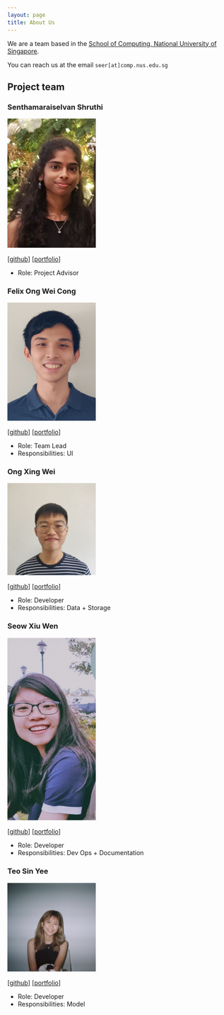```yaml
---
layout: page
title: About Us
---
```


We are a team based in the [School of Computing, National University of Singapore](http://www.comp.nus.edu.sg).

You can reach us at the email `seer[at]comp.nus.edu.sg`

## Project team

### Senthamaraiselvan Shruthi

<img src="images/shruthi0310.png" width="200px">

[[github](https://github.com/shruthi0310)]
[[portfolio](team/shruthi0310.md)]

* Role: Project Advisor

### Felix Ong Wei Cong

<img src="images/felix-ong.png" width="200px">

[[github](http://github.com/felix-ong)]
[[portfolio](team/felix-ong.md)]

* Role: Team Lead
* Responsibilities: UI

### Ong Xing Wei

<img src="images/moley456.png" width="200px">

[[github](http://github.com/Moley456)]
[[portfolio](team/moley456.md)]

* Role: Developer
* Responsibilities: Data + Storage

### Seow Xiu Wen

<img src="images/yoyociti.png" width="200px">

[[github](http://github.com/YoYoCiti)]
[[portfolio](team/yoyociti.md)]

* Role: Developer
* Responsibilities: Dev Ops + Documentation

### Teo Sin Yee

<img src="images/tsinyee.png" width="200px">

[[github](http://github.com/tsinyee)]
[[portfolio](team/tsinyee.md)]

* Role: Developer
* Responsibilities: Model

